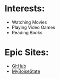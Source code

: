 # Interests:<br/>
- Watching Movies
- Playing Video Games
- Reading Books<br/>
# Epic Sites:<br/>
- [GitHub](https://github.com/)
- [MyBoiseState](https://weblogin.boisestate.edu/adfs/oauth2/authorize/?response_type=code&response_mode=form_post&client_id=5900b094-1b5b-443a-9044-89ef023ecd5a&redirect_uri=https%3A%2F%2Ftokenservice.prod.boisestate.edu%2Fauth%2Fcallback&scope=openid+profile&state=appid-a08a56e7-7876-444f-b05e-969fe32127dc&nonce=3200183D1799D8E4A0CFFA7F65C639EA)
